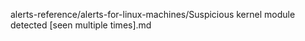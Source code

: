alerts-reference/alerts-for-linux-machines/Suspicious kernel module detected [seen multiple times].md